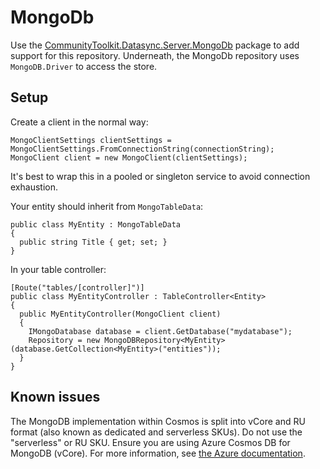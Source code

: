 # MongoDb

Use the [CommunityToolkit.Datasync.Server.MongoDb](https://www.nuget.org/packages/CommunityToolkit.Datasync.Server.MongoDb) package to add support for this repository.  Underneath, the MongoDb repository uses `MongoDB.Driver` to access the store.

## Setup

Create a client in the normal way:

    MongoClientSettings clientSettings = MongoClientSettings.FromConnectionString(connectionString);
    MongoClient client = new MongoClient(clientSettings);

It's best to wrap this in a pooled or singleton service to avoid connection exhaustion.

Your entity should inherit from `MongoTableData`:

    public class MyEntity : MongoTableData
    {
      public string Title { get; set; }
    }

In your table controller:

    [Route("tables/[controller]")]
    public class MyEntityController : TableController<Entity>
    {
      public MyEntityController(MongoClient client)
      {
        IMongoDatabase database = client.GetDatabase("mydatabase");
        Repository = new MongoDBRepository<MyEntity>(database.GetCollection<MyEntity>("entities"));
      }
    }

## Known issues

The MongoDB implementation within Cosmos is split into vCore and RU format (also known as dedicated and serverless SKUs).  Do not use the "serverless" or RU SKU.  Ensure you are using Azure Cosmos DB for MongoDB (vCore). For more information, see [the Azure documentation](https://learn.microsoft.com/en-us/azure/cosmos-db/mongodb/vcore/).
